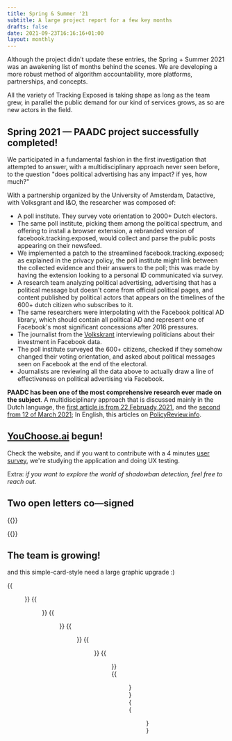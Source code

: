 ```yaml
---
title: Spring & Summer '21
subtitle: A large project report for a few key months
drafts: false
date: 2021-09-23T16:16:16+01:00
layout: monthly
---
```


Although the project didn't update these entries, the Spring + Summer 2021 was an awakening list of months behind the scenes. We are developing a more robust method of algorithm accountability, more platforms, partnerships, and concepts.

All the variety of Tracking Exposed is taking shape as long as the team grew, in parallel the public demand for our kind of services grows, as so are new actors in the field.

## Spring 2021 — PAADC project successfully completed!

We participated in a fundamental fashion in the first investigation that attempted to answer, with a multidisciplinary approach never seen before, to the question "does political advertising has any impact? if yes, how much?"

With a partnership organized by the University of Amsterdam, Datactive, with Volksgrant and I&O, the researcher was composed of:
* A poll institute. They survey vote orientation to 2000+ Dutch electors.
* The same poll institute, picking them among the political spectrum, and offering to install a browser extension, a rebranded version of facebook.tracking.exposed, would collect and parse the public posts appearing on their newsfeed.
* We implemented a patch to the streamlined facebook.tracking.exposed; as explained in the privacy policy, the poll institute might link between the collected evidence and their answers to the poll; this was made by having the extension looking to a personal ID communicated via survey.
* A research team analyzing political advertising, advertising that has a political message but doesn't come from official political pages, and content published by political actors that appears on the timelines of the 600+ dutch citizen who subscribes to it.
* The same researchers were interpolating with the Facebook political AD library, which should contain all political AD and represent one of Facebook's most significant concessions after 2016 pressures.
* The journalist from the [Volkskrant](volkskrant.nl) interviewing politicians about their investment in Facebook data.
* The poll institute surveyed the 600+ citizens, checked if they somehow changed their voting orientation, and asked about political messages seen on Facebook at the end of the electoral.
* Journalists are reviewing all the data above to actually draw a line of effectiveness on political advertising via Facebook.

**PAADC has been one of the most comprehensive research ever made on the subject**. A multidisciplinary approach that is discussed mainly in the Dutch language, the [first article is from 22 Februady 2021](https://github.com/tracking-exposed/presentation/blob/master/paadc/Online%20proberen%20partijen%20elke%20kiezer%20de%20juiste%20boodschap%20te%20sturen.%20Maar%20goed%20gemikt%20is%20lang%20niet%20altijd%20raak%20_%20De%20Volkskrant.pdf), and the [second from 12 of March 2021](https://github.com/tracking-exposed/presentation/blob/master/paadc/Ieder%20zijn%20eigen%20campagneboodschap%20_%20De%20Volkskrant.pdf); In English, this articles on [PolicyReview.info](https://policyreview.info/articles/news/political-advertising-exposed-tracking-facebook-ads-2021-dutch-elections/1543).

## [YouChoose.ai](https://youchoose.ai) begun!

Check the website, and if you want to contribute with a 4 minutes [user survey](https://youchoose.tracking.exposed/survey_us/#monthly), we're studying the application and doing UX testing.

Extra: _if you want to explore the world of shadowban detection, feel free to reach out._

## Two open letters co—signed

{{<resource
  kind="link"
  title="Europe’s leading experts on disinformation call for urgent change to the EU’s draft Digital Services Act (DSA)"
  description="Today, the EU DisinfoLab publishes an Open Letter on behalf of the disinformation expert community calling on EU policy-makers to amend the draft EU Digital Services Act (DSA) to tackle disinformation head-on, ensure stronger measures on platform accountability and more democratic oversight over our online environment. The letter has been co-signed by over 50 leading organisations and individuals from across the European Union, including, the Institute for Strategic Dialogue, Reporters Without Borders, Transparency International EU and Avaaz, with a cross-section of researchers, educators, journalists, academics, and activists from across the EU and beyond. The signatories call on the DSA’s negotiators to take into account recommendations aimed at limiting arbitrary actions and inactions by the largest platforms, stricter transparency measures for online platforms, such as mandating a searchable archive of terms & conditions or ensuring the availability of disaggregated ad spend data, and a more flexible provision on data access for accredited researchers."
  when="August"  
  nature="external"
  author="DisinfoLab"
  href="https://www.disinfo.eu/advocacy/open-letter-to-eu-policy-makers-how-the-digital-services-act-dsa-can-tackle-disinformation/">}}

{{<resource
  kind="link"
  title="Big tech’s algorithms shape our experience of the world but they are still opaque and out of control. #DigitalServicesAct must tackle this. Together with Panoptykon and 49 organisations we urge MEPs to #fixalgorithms. See our open letter"
  nature="external"
  author="Panoptykon foundation"
  href="https://en.panoptykon.org/fix-algorithms-letter">}}

## The team is growing!

and this simple-card-style need a large graphic upgrade :)

<div class="row row-cols-1 row-cols-md-3">
  {{<figure name="Alessandro" link="" role="Legal Analyst" >}}
  {{<figure name="Andrea" link="" role="Research & Development" >}}
  {{<figure name="Claudio" link="" role="Technology Architect and Manager" >}}
  {{<figure name="Costa" link="" role="Research & Development" >}}
  {{<figure name="Giulia C" link="" role="Communication Designer" >}}
  {{<figure name="Giulia G" link="" role="Researcher" >}}
  {{<figure name="Marc" link="https://www.marcfaddoul.com" role="Researcher, Product Manager and Fundraising" >}}
  {{<figure name="Salvo" link="" role="Social Psychologist and Data Analyst" >}}
</div>
